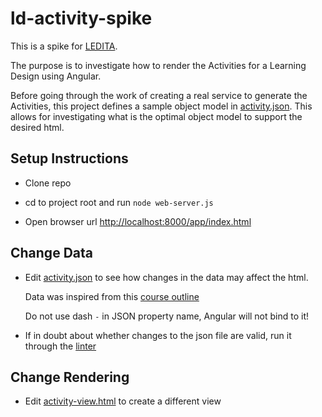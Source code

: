 ld-activity-spike
=================

This is a spike for [LEDITA](https://github.com/arpetti/LEDITA).

The purpose is to investigate how to render the Activities for a Learning Design using Angular.

Before going through the work of creating a real service to generate the Activities, this project defines a sample object model in [activity.json](app/data/activity.json). This allows for investigating what is the optimal object model to support the desired html.

## Setup Instructions

* Clone repo

* cd to project root and run ```node web-server.js```

* Open browser url [http://localhost:8000/app/index.html](http://localhost:8000/app/index.html)

## Change Data

* Edit [activity.json](app/data/activity.json) to see how changes in the data may affect the html.

	Data was inspired from this [course outline](https://scs.senecac.on.ca/course/hwd101)

	Do not use dash ```-``` in JSON property name, Angular will not bind to it!

* If in doubt about whether changes to the json file are valid, run it through the [linter](http://jsonlint.com/)

## Change Rendering

* Edit [activity-view.html](app/partials/activity-view.html) to create a different view
